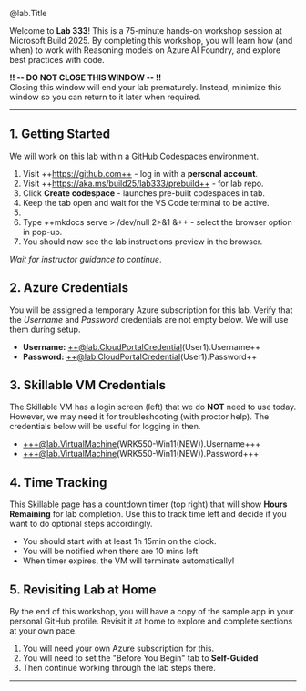 <!-- Instructions pulled in from an editable gist --
!INSTRUCTIONS[](https://gist.githubusercontent.com/nitya/7a5ed39584947eae7e5bfbc27124d6b0/raw/74370124ce495b54b15a6586575e25694966525f/Build25-Lab333.md)
-->

<!-- 
DO NOT DELETE OR EDIT THIS FILE UNLESS YOU ARE AN INSTRUCTOR FOR BUILD2025 LAB333
This file is dynamically retrieved and used by the Skillable VM as the Instruction Guide
-->

@lab.Title

Welcome to **Lab 333**! This is a 75-minute hands-on workshop session at Microsoft Build 2025. By completing this workshop, you will learn how (and when) to work with Reasoning models on Azure AI Foundry, and explore best practices with code.

**‼️ -- DO NOT CLOSE THIS WINDOW -- ‼️** <br/> Closing this window will end your lab prematurely. Instead, minimize this window so you can return to it later when required.

---

## 1. Getting Started

We will work on this lab within a GitHub Codespaces environment. 

1. Visit ++https://github.com++ - log in with a **personal account**.
1. Visit ++https://aka.ms/build25/lab333/prebuild++ - for lab repo.
1. Click **Create codespace** - launches pre-built codespaces in tab.
1. Keep the tab open and wait for the VS Code terminal to be active.
1. 
1. Type ++mkdocs serve > /dev/null 2>&1 &++ - select the browser option in pop-up.
1. You should now see the lab instructions preview in the browser.

_Wait for instructor guidance to continue_.


## 2. Azure Credentials

You will be assigned a temporary Azure subscription for this lab. Verify that the _Username_ and _Password_ credentials are not empty below. We will use them during setup.

- **Username:** ++@lab.CloudPortalCredential(User1).Username++
- **Password:** ++@lab.CloudPortalCredential(User1).Password++

## 3. Skillable VM Credentials

The Skillable VM has a login screen (left) that we do **NOT** need to use today. However, we may need it for troubleshooting (with proctor help). The credentials below will be useful for logging in then.

- +++@lab.VirtualMachine(WRK550-Win11(NEW)).Username+++
- +++@lab.VirtualMachine(WRK550-Win11(NEW)).Password+++


## 4. Time Tracking

This Skillable page has a countdown timer (top right) that will show **Hours Remaining** for lab completion. Use this to track time left and decide if you want to do optional steps accordingly. 

- You should start with at least 1h 15min on the clock.
- You will be notified when there are 10 mins left
- When timer expires, the VM will terminate automatically!

## 5. Revisiting Lab at Home

By the end of this workshop, you will have a copy of the sample app in your personal GitHub profile. Revisit it at home to explore and complete sections at your own pace. 

1. You will need your own Azure subscription for this.
1. You will need to set the "Before You Begin" tab to **Self-Guided** 
1. Then continue working through the lab steps there.

---
